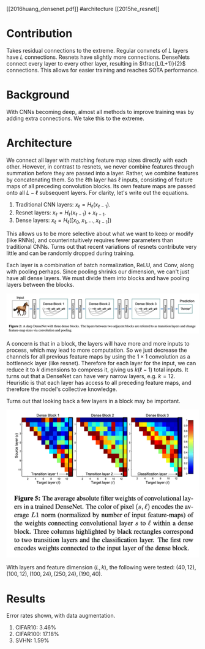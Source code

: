 [[2016huang_densenet.pdf]]
#architecture
[[2015he_resnet]] 

# Contribution 

   Takes residual connections to the extreme. Regular convnets of $L$ layers have $L$ connections. Resnets have slightly more connections. DenseNets connect every layer to every other layer, resulting in $\frac{L(L+1)}{2}$ connections. This allows for easier training and reaches SOTA performance. 

# Background 

   With CNNs becoming deep, almost all methods to improve training was by adding extra connections. We take this to the extreme. 

# Architecture 

   We connect all layer with matching feature map sizes directly with each other. However, in contrast to resnets, we never combine features through summation before they are passed into a layer. Rather, we combine features by concatenating them. So the $\ell$th layer has $\ell$ inputs, consisting of feature maps of all preceding convolution blocks. Its own feature maps are passed onto all $L-\ell$ subsequent layers. For clarity, let's write out the equations. 
   1. Traditional CNN layers: $x_\ell = H_\ell (x_{\ell - 1})$. 
   2. Resnet layers: $x_\ell = H_\ell (x_{\ell - 1}) + x_{\ell - 1}$.  
   3. Dense layers: $x_\ell = H_\ell ([x_0, x_1, \ldots, x_{\ell - 1}])$ 

   This allows us to be more selective about what we want to keep or modify (like RNNs), and counterintuitively requires fewer parameters than traditional CNNs. Turns out that recent variations of resnets contribute very little and can be randomly dropped during training. 

   Each layer is a combination of batch normalization, ReLU, and Conv, along with pooling perhaps. Since pooling shrinks our dimension, we can't just have all dense layers. We must divide them into blocks and have pooling layers between the blocks. 

   ![image](img/densenet_block.png)

   A concern is that in a block, the layers will have more and more inputs to process, which may lead to more computation. So we just decrease the channels for all previous feature maps by using the $1 \times 1$ convolution as a bottleneck layer (like resnet). Therefore for each layer for the input, we can reduce it to $k$ dimensions to compress it, giving us $k (\ell - 1)$ total inputs. It turns out that a DenseNet can have very narrow layers, e.g. $k = 12$. Heuristic is that each layer has access to all preceding feature maps, and therefore the model's collective knowledge. 

   Turns out that looking back a few layers in a block may be important. 

   ![image](img/densenet_activation.png)

   With layers and feature dimension $(L, k)$, the following were tested: $(40, 12), (100, 12), (100, 24), (250, 24), (190, 40)$. 

# Results 

   Error rates shown, with data augmentation. 
   1. CIFAR10: 3.46%
   2. CIFAR100: 17.18%
   3. SVHN: 1.59% 


